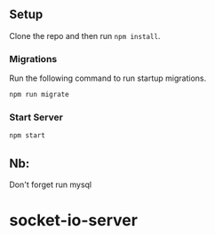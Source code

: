 ## Setup

Clone the repo and then run `npm install`.


### Migrations

Run the following command to run startup migrations.

```js
npm run migrate
```

### Start Server

```js
npm start
```

## Nb:
Don't forget run mysql
# socket-io-server
